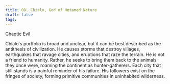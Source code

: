 ```yaml
---
title: 08. Chialo, God of Untamed Nature
draft: false
tags:
---
```

Chaotic Evil

Chialo's portfolio is broad and unclear, but it can be best described as the antithesis of civilization. He causes storms that destroy villages, earthquakes that ravage cities, and eruptions that raze the terrain. He is not a friend to humanity. Rather, he seeks to bring them back to the animals they once were, roaming the continent as hunter-gatherers. Each city that still stands is a painful reminder of his failure. His followers exist on the fringes of society, forming primitive communities in uninhabited wilderness. 